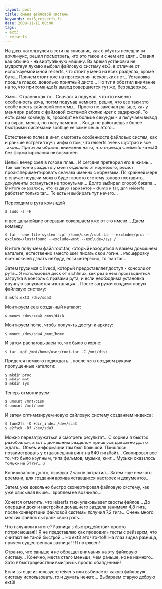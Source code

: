```yaml
---
layout: post
title: смена файловой системы
keywords: ext3,reiserfs,fs
date: 2008-11-11 00:00
tags:
- ext3
- reiserfs
---
```

На днях натолкнулся в сети на описание, как с убунты перешли на арчлинукс, решил посмотреть, что это такое и с чем его едят...
Ставил как обычно - на виртуальную машину. Во время установки не мудрствуя лукаво выбрал файловую систему etx3, в отличие от используемой мной reiserfs, что стоит у меня на всех разделах, кроме бута... Причем стоит уже на протежении нескольких лет... Установка прошла гладко, довольно приятный дистр... Но тут я обратил внимание на то, что при команде ls вывод совершается тут же, без задержек...

Хмм... Странно как то... Сначала я подумал, что это именно особенность арча, потом подумав немного, решил, что все таки это особенность файловой системы... Просто не замечал раньше, как у меня при работе с файловой системой отклик идет с задержкой. То есть даем команду ls, проходит не больше секунды - и получаем вывод на экран, мелоч, но глазу заметно... Когда не работаешь с более быстрыми системами вообще не замечаешь этого...

Естественно полез в инет, смотреть особенности файловых систем, как и раньше встретил кучу инфы о том, что reiserfs очень шустрая и все такое... При этом обратил внимание на то, что переход с reiserfs на ext3 без форматирования не возможен.

Целый вечер зрел в голове план... И сегодня претворил его в жизнь... Так как home раздел в у меня отдельно от корневого, решил проэкспериментировать сначала именно с корневым. По крайней мере в случае неудачи можно будет просто систему заново поставить, документы остануться не тронутыми... Долго выбирал способ бэкапа... В итоге оказалось, что из двух вариантов - dump и tar, для reiserfs работает только tar... То есть и выбирать тут нечего...

Переходим в рута командой

    $ sudo -s -H

и все дальнейшие операции совершаем уже от его имени... Даем команду

    $ tar --one-file-system -cpf /home/user/root.tar --exclude=/proc --exclude=/lost+found --exclude=/mnt --exclude=/sys /

В итоге получаем файл root.tar, который находиться в вашем домашнем каталоге, естественно вместо user писать свой логин... Расшфровку всех ключей давать не буду, если интересно, то man tar...

Затем грузимся с livecd, который предоставляет доступ к консоли от рута... Я использовал диск от archlinux, как раз в нем производиться загрузка в консоль с правами рута, и если необходима установка вручную запускается инсталяция... После загрузки создаем новую файловую систему:

    $ mkfs.ext3 /dev/sda3

Монтируем ее в созданный каталог:

    $ mount /dev/sda3 /mnt/disk

Монтируем home, чтобы получить доступ к архиву:

    $ mount /dev/sda4 /mnt/home

И затем распаковываем то, что было в корне:

    $ tar -xpf /mnt/home/user/root.tar -C /mnt/disk

Придется немного подождать... после чего создаем руками пропущенные каталоги:

    $ mkdir proc
    $ mkdir mnt
    $ mkdir sys

Теперь отмонтируем:

    $ umount /mnt/disk
    $ umount /mnt/home

И затем оптимизируем новую файловую систему созданием индекса:

    $ tune2fs -O +dir_index /dev/sda3
    $ e2fsck -Df /dev/sda3

Можно перезагружаться и смотреть результат...
С корнем я быстро разобрался, а вот с домашним разделом пришлось довольно долго ждать... Обьем информации там был большой. Пришлось позаимствовать у отца внешний винт на 640 гигабайт... Скопировал все то, что было крупным, типа фильмов, музыки, книг... Музыки оказалось только на 51 гиг... :(

Копировалось долго, порядка 2 часов потратил... Затем еще немного времени, для создания архива оставшихся настроек и документов...

Затем, уже довольно быстро сконертировал файловую систему, как уже описывал выше... проблем не возникло...

Хочется отметить, что reiserfs таки упаковывает хвосты файлов... До операции доки и настройки домашнего раздела занимали 4,8 гига, после конвертации файловой системы получил 7,2 гига... Очень много мелких файлов сыграли свою роль...

Что получили в итоге? Разница в быстродействии просто потрясающая!!! Я не представляю как проводили тесты с рейзером, что считают ее такой быстрой... Но ext3 это что-то!!! На глаз видна разница, причем существенная разница!!! Я потрясен!

Странно, что раньше я не обращал внимания на эту файловую систему... Конечно, места стало меньше, чем раньше, но не намного... Зато в быстродействии выигрышь просто обалденный!

Если вы еще используете reiserfs или выбираете, какую файловую систему использовать, то и думать нечего... Выбираем старую добрую ext3!
